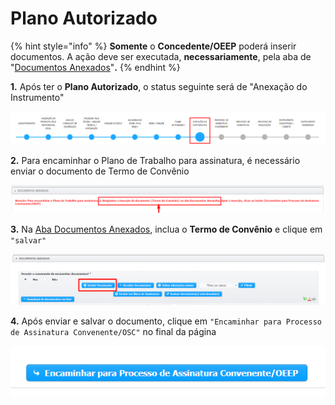 # Plano Autorizado

{% hint style="info" %}
**Somente** o **Concedente/OEEP** poderá inserir documentos. A ação deve ser executada, **necessariamente**, pela aba de "[Documentos Anexados](broken-reference)"**.**
{% endhint %}

**1.** Após ter o **Plano Autorizado**, o status seguinte será de "Anexação do Instrumento"&#x20;

![](<../../.gitbook/assets/image (298).png>)

**2.** Para encaminhar o Plano de Trabalho para assinatura, é necessário enviar o documento de Termo de Convênio&#x20;

![](<../../.gitbook/assets/image (363).png>)

**3.** Na [Aba Documentos Anexados](../../processo-eletronico/aba-documentos-anexados/), inclua o **Termo de Convênio** e clique em `"salvar"`

![](<../../.gitbook/assets/image (309).png>)

**4.** Após enviar e salvar o documento, clique em `"Encaminhar para Processo de Assinatura Convenente/OSC"` no final da página

![](<../../.gitbook/assets/image (315).png>)
